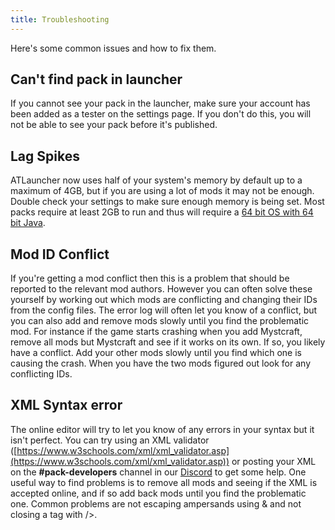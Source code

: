 ```yaml
---
title: Troubleshooting
---
```


Here's some common issues and how to fix them.

## Can't find pack in launcher

If you cannot see your pack in the launcher, make sure your account has been added as a tester on the settings page. If
you don't do this, you will not be able to see your pack before it's published.

## Lag Spikes

ATLauncher now uses half of your system's memory by default up to a maximum of 4GB, but if you are using a lot of mods
it may not be enough. Double check your settings to make sure enough memory is being set. Most packs require at least
2GB to run and thus will require a [64 bit OS with 64 bit Java](https://atlauncher.com/help/32bit).

## Mod ID Conflict

If you're getting a mod conflict then this is a problem that should be reported to the relevant mod authors. However you
can often solve these yourself by working out which mods are conflicting and changing their IDs from the config files.
The error log will often let you know of a conflict, but you can also add and remove mods slowly until you find the
problematic mod. For instance if the game starts crashing when you add Mystcraft, remove all mods but Mystcraft and see
if it works on its own. If so, you likely have a conflict. Add your other mods slowly until you find which one is
causing the crash. When you have the two mods figured out look for any conflicting IDs.

## XML Syntax error

The online editor will try to let you know of any errors in your syntax but it isn't perfect. You can try using an XML
validator ([https://www.w3schools.com/xml/xml_validator.asp](https://www.w3schools.com/xml/xml_validator.asp)) or
posting your XML on the **#pack-developers** channel in our [Discord](https://atl.pw/discord) to get some help. One
useful way to find problems is to remove all mods and seeing if the XML is accepted online, and if so add back mods
until you find the problematic one. Common problems are not escaping ampersands using & and not closing a tag with />.
